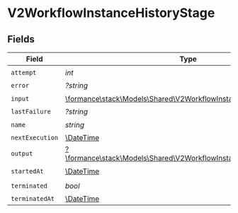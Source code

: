 # V2WorkflowInstanceHistoryStage


## Fields

| Field                                                                                                                              | Type                                                                                                                               | Required                                                                                                                           | Description                                                                                                                        |
| ---------------------------------------------------------------------------------------------------------------------------------- | ---------------------------------------------------------------------------------------------------------------------------------- | ---------------------------------------------------------------------------------------------------------------------------------- | ---------------------------------------------------------------------------------------------------------------------------------- |
| `attempt`                                                                                                                          | *int*                                                                                                                              | :heavy_check_mark:                                                                                                                 | N/A                                                                                                                                |
| `error`                                                                                                                            | *?string*                                                                                                                          | :heavy_minus_sign:                                                                                                                 | N/A                                                                                                                                |
| `input`                                                                                                                            | [\formance\stack\Models\Shared\V2WorkflowInstanceHistoryStageInput](../../Models/Shared/V2WorkflowInstanceHistoryStageInput.md)    | :heavy_check_mark:                                                                                                                 | N/A                                                                                                                                |
| `lastFailure`                                                                                                                      | *?string*                                                                                                                          | :heavy_minus_sign:                                                                                                                 | N/A                                                                                                                                |
| `name`                                                                                                                             | *string*                                                                                                                           | :heavy_check_mark:                                                                                                                 | N/A                                                                                                                                |
| `nextExecution`                                                                                                                    | [\DateTime](https://www.php.net/manual/en/class.datetime.php)                                                                      | :heavy_minus_sign:                                                                                                                 | N/A                                                                                                                                |
| `output`                                                                                                                           | [?\formance\stack\Models\Shared\V2WorkflowInstanceHistoryStageOutput](../../Models/Shared/V2WorkflowInstanceHistoryStageOutput.md) | :heavy_minus_sign:                                                                                                                 | N/A                                                                                                                                |
| `startedAt`                                                                                                                        | [\DateTime](https://www.php.net/manual/en/class.datetime.php)                                                                      | :heavy_check_mark:                                                                                                                 | N/A                                                                                                                                |
| `terminated`                                                                                                                       | *bool*                                                                                                                             | :heavy_check_mark:                                                                                                                 | N/A                                                                                                                                |
| `terminatedAt`                                                                                                                     | [\DateTime](https://www.php.net/manual/en/class.datetime.php)                                                                      | :heavy_minus_sign:                                                                                                                 | N/A                                                                                                                                |